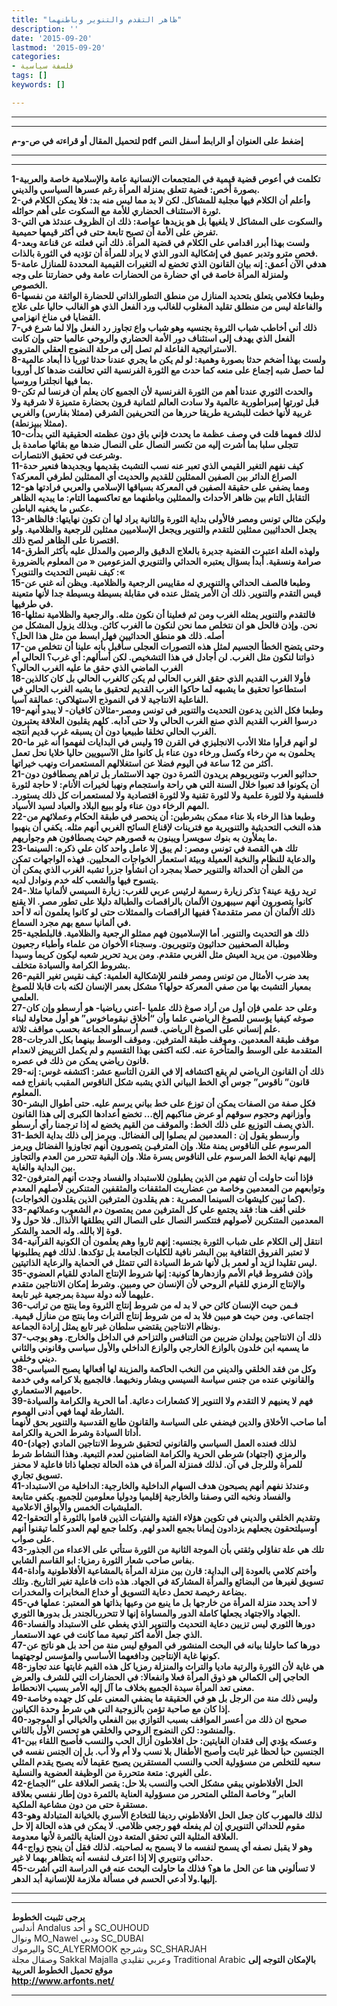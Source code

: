 ```yaml
---
title: "ظاهر التقدم والتنوير وباطنهما"
description: ''
date: '2015-09-20'
lastmod: '2015-09-20'
categories:
- فلسفة سياسية
tags: []
keywords: []

---
```

---

---

**لتحميل المقال أو قراءته في ص-و-م pdf إضغط على العنوان أو الرابط أسفل النص**

---



---

**1-تكلمت في أعوص قضية قيمية في المتجمعات الإنسانية عامة والإسلامية خاصة والعربية بصورة أخص: قضية تتعلق بمنزلة المرأة رغم عسرها السياسي والديني.  
2-وأعلم أن الكلام فيها مجلبة للمشاكل. لكن لا بد مما ليس منه بد: فلا يمكن الكلام في ثورة الاستئناف الحضاري للأمة مع السكوت على أهم حوائله.  
3-والسكوت على المشاكل لا يلغيها بل هو يزيدها عواصة: ذلك ان الظروف عندئذ هي التي تفرض على الأمة أن تصبح تابعة حتى في أكثر قيمها حميمية.  
4-ولست بهذا أبرر اقدامي على الكلام في قضية المرأة. ذلك أني فعلته عن قناعة وبعد فحص مترو وتدبر عميق في إشكالية الدور الذي لا يراد للمرأة أن تؤديه في الثورة بالذات.  
5-هدفي الآن أعمق: إنه بيان القانون الذي تخضع له التغيرات القيمية المحددة للمنازل عامة ولمنزلة المرأة خاصة في اي حضارة من الحضارات عامة وفي حضارتنا على وجه الخصوص.  
6-وطبعا فكلامي يتعلق بتحديد المنازل من منطق التطورالذاتي للحضارة الواثقة من نفسها والفاعلة ليس من منطلق تقليد المغلوب للغالب ورد الفعل الذي هو الغالب حاليا على علاج القضايا في مناخ انهزامي.  
7-ذلك أني أخاطب شباب الثروة بجنسيه وهو شباب واع تجاوز رد الفعل وإلا لما شرع في الفعل الذي يهدف إلى استئناف دور الأمة الحضاري والروحي عالميا حتى وإن كانت الاستراتيجية الفاعلة لم تصل إلى مرحلة النضوج العقلي المتروي.  
8-ولست بهذا أضخم حدثا بصورة وهمية: لو لم يكن ما يجري عندنا حدثا ثوريا ذا أبعاد عالمية لما حصل شبه إجماع على منعه كما حدث مع الثورة الفرنسية التي تحالفت ضدها كل أوروبا بما فيها انجلترا وروسيا.  
9-والحدث الثوري عندنا أهم من الثورة الفرنسية لأن الجميع كان يعلم أن فرنسا لم تكن قبل ثورتها إمبراطورية عالمية ولا سادت العالم لثمانية قرون بحضارة متميزة لا شرقية ولا غربية لأنها خطت للبشرية طريقا حررها من التحريفين الشرقي (ممثلا بفارس) والغربي (ممثلا ببيزنطة).  
10-لذلك فمهما قلت في وصف عظمة ما يحدث فإني باق دون عظمته الحقيقية التي بدأت تتجلى سلبا بما أشرت إليه من تكسر النصال على النصال ضدها مع بقائها صامدة بل وشرعت في تحقيق الانتصارات.  
11-كيف نفهم التغير القيمي الذي تعبر عنه نسب التشبث بقديمها وبجديدها فنعير حدة الصراع الدائر بين الصفين الممثلين للقديم والحديث أي الممثلين لطرفي المعركة؟  
12-ومما يضفي على حقيقة الصفين في المعركة بسياقها الإسلامي والعربي فرادتها هو التقابل التام بين ظاهر الأحداث والممثلين وباطنهما مع تعاكسهما التام: ما يبديه الظاهر عكس ما يخفيه الباطن.  
13-وليكن مثالي تونس ومصر فالأولى بداية الثورة والثانية يراد لها أن تكون نهايتها: فالظاهر يجعل الحداثيين ممثلين للتقدم والتنوير ويجعل الإسلاميين ممثلين للرجعية والظلامية. ولو اقتصرنا على الظاهر لصح ذلك.  
14-ولهذه العلة اعتبرت القضية جديرة بالعلاج الدقيق والرصين والمدلل عليه بأكثر الطرق صرامة ونسقية. أبدأ بسؤال يعتبره الحداثي والتنويري المزعومين « من المعلوم بالضرورة »: كيف نقيس التحديث والتنوير؟  
15-وطبعا فالصف الحداثي والتنويري له مقاييس الرجعية والظلامية. ويظن أنه غني عن قيس التقدم والتنوير. ذلك أن الأمر يتمثل عنده في مقابلة بسيطة وبسيطة جدا لأنها متعينة في طرفيها.  
16-فالتقدم والتنوير يمثله الغرب ومن ثم فعلينا أن نكون مثله. والرجعية والظلامية نمثلها نحن. وإذن فالحل هو ان نتخلص مما نحن لنكون ما الغرب كائن. وبذلك يزول المشكل من أصله. ذلك هو منطق الحداثيين فهل ابسط من مثل هذا الحل؟  
17-وحتى يتضح الخطأ الجسيم لمثل هذه التصورات العجلى سأقبل بأنه علينا أن نتخلص من ذواتنا لنكون مثل الغرب. لن أجادل في هذا التشخيص. لكن أسألهم: أي غرب؟ الحالي أم الغرب الماضي الذي حقق ما عليه الغرب الحالي؟  
18-فأولا الغرب القديم الذي حقق الغرب الحالي لم يكن كالغرب الحالي بل كان كالذين استطاعوا تحقيق ما يشبهه لما حاكوا الغرب القديم لتحقيق ما يشبه الغرب الحالي في الفاعلية الانتاجية لا في النموذج الاستهلاكي: عمالقة آسيا.  
19-وطبعا فكل الذين يدعون التحديث والتنوير في تونس ومصر-مثالان كافيان- لا يبدو أنهم درسوا الغرب القديم الذي صنع الغرب الحالي ولا حتى آدابه. كلهم يقلبون العلاقة يعتبرون الغرب الحالي تخلقا طبيعيا دون أن يسبقه غرب قديم أنتجه.  
20-لو أنهم قرأوا مثلا الأدب الانجليزي في القرن 19 وليس في البدايات لفهموا أنه غير ما يحلمون به من رخاء وكسل ورخاء دون عناء بل كانوا مثل الآسيويين حاليا خلايا نحل تعمل أكثر من 12 ساعة في اليوم فضلا عن استغلالهم المستعمرات ونهب خيراتها.  
21-حداثيو العرب وتنويريوهم يريدون الثمرة دون جهد الاستثمار بل تراهم يصطافون دون أن يكونوا قد تعبوا خلال السنة التي هي راحة واستجمام ونهبا لخيرات الأنام: لا حاجة لثورة فلسفية ولا لثورة علمية ولا لثورة تقنية ولا لثورة اقتصادية ولا لمستعمرات كل ذلك يستورد. المهم الرخاء دون عناء ولو ببيع البلاد والعباد لسيد الأسياد.  
22-وطبعا هذا الرخاء بلا عناء ممكن بشرطين: أن ينحصر في طبقة الحكام وعملائهم من هذه النخب التحديثية والتنويرية مع فترينات لإقناع السائح الغربي أنهم مثله. يكفي أن ينهبوا ما يملأون به بنوك سويسرا ويبنون به قصورهم حيث يصطافون هم وجواريهم.  
23-تلك هي القصة في تونس ومصر: لم يبق إلا عامل واحد كان علي ذكره: السينما والدعاية للنظام والنخبة العميلة وبيئة استعمار الخواجات المحليين. فهذه الواجهات تمكن من الظن أن الحداثة والتنوير حصلا بمجرد أن انشأوا جزرا تشبه الغرب الذي يمكن أن يتسوح فيها والشعب كله خدم ونوادل لديه.  
24-تريد رؤية عينة؟ تذكر زيارة رسمية لرئيس عربي للغرب: زيارة السيسي لألمانيا مثلا. كانوا يتصورون أنهم سيبهرون الألمان بالراقصات والطبالة دليلا على تطور مصر. الا يقنع ذلك الألمان أن مصر متقدمة؟ ففيها الراقصات والممثلات حتى لو كانوا يعلمون أنه لا أحد في ألمانيا سمع بهم مجرد السماع.  
25-ذلك هو التحديث والتنوير. أما الإسلاميون فهم ممثلو الرجعية والظلامية. فالبلطجية وطبالة الصحفيين حداثيون وتنويريون. وسجناء الأخوان من علماء وأطباء رجعيون وظلاميون. من يريد العيش مثل الغربي متقدم. ومن يريد تحرير شعبه ليكون كريما وسيدا بشروط الكرامة والسيادة متخلف.  
26-بعد ضرب الأمثال من تونس ومصر فلنمر للإشكالية العلمية: كيف نقيس تغير القيم بمعيار التشبث بها من صفي المعركة حولها؟ مشكل بعمر الإنسان لكنه بات قابلا للصوغ العلمي.  
27-وعلى حد علمي فإن أول من أراد صوغ ذلك علميا -أعني رياضيا- هو أرسطو وإن كان صوغه كيفيا يؤسس للصوغ الرياضي علما وأن “أخلاق نيقوماخوس” هو أول محاولة لبناء علم إنساني على الصوغ الرياضي. قسم أرسطو الجماعة بحسب مواقف ثلاثة.  
28-موقف طبقة المعدمين. وموقف طبقة المترفين. وموقف الوسط بينهما بكل الدرجات المتقدمة على الوسط والمتأخرة عنه. لكنه اكتفى بهذا التقسيم و لم يكمل الترييض لانعدام قانون رياضي يمكن من ذلك في عصره.  
29-ذلك أن القانون الرياضي لم يقع اكتشافه إلا في القرن التاسع عشر: اكتشفه غوس: إنه قانون” ناقوس” جوس أي الخط البياني الذي يشبه شكل الناقوس المقبب بانفراج فمه المعلوم.  
30-فكل صفة من الصفات يمكن أن توزع على خط بياني يرسم عليه. حتى أطوال البشر وأوزانهم وحجوم سوقهم أو عرض مناكبهم إلخ… تخضع أعدادها الكبرى إلى هذا القانون الذي يصف التوزيع على ذلك الخط: والموقف من القيم يخضع له إذا ترجمنا رأي أرسطو.  
31-وأرسطو يقول إن : المعدمين لم يصلوا إلى الفضائل. ويرمز إلى ذلك بداية الخط المرسوم على الناقوس يمنة مثلا. وإن المترفيـن يتصورون أنهم تجاوزوا الفضائل ويرمز إليهم نهاية الخط المرسوم على الناقوس يسرة مثلا. وإن البقية تتحرر من العدم والتجاوز بين البداية والغاية.  
32-فإذا أنت حاولت أن تفهم من الذين يطبلون للاستبداد والفساد وجدت أنهم المترفون وتوابعهم من المعدمين وخاصة من عضاريت المثقفات والمثقفين المتنكرين لأصلهم المعدم (كما تبين كليشهات السينما المصرية : هم يقلدون المترفين الذين يقلدون الخواجات).  
33-خلني أقف هنا: فقد يجتمع علي كل المترفين ممن يمتصون دم الشعوب وعملائهم المعدمين المتنكرين لأصولهم فتتكسر النصال على النصال التي يطلقها الأنذال. فلا حول ولا قوة إلا بالله. وله الحمد والشكر.  
34-انتقل إلى الكلام على شباب الثورة بجنسيه: إنهم ثاروا وهم يعلمون أن الكونية القرآنية لا تعتبر الفروق الثقافية بين البشر نافية للكليات الجامعة بل تؤكدها. لذلك فهم يطلبونها ليس تقليدا لزيد أو لعمر بل لأنها شرط السيادة التي تتمثل في الحماية والرعاية الذاتيتين.  
35-وإذن فشروط قيام الأمم وازدهارها كونية: إنها شروط الإنتاج المادي للقيام العضوي والإنتاج الرمزي للقيام الروحي لأن الإنسان حي ومبين. وشرط إمكان الانتاجين متقدم عليهما لأنه دولة سيدة بمرجعية غير تابعة.  
36-فـمن حيث الإنسان كائن حي لا بد له من شروط إنتاج الثروة وما ينتج من تراتب اجتماعي. ومن حيث هو مبين فلا بد له من شروط إنتاج التراث وما ينتج من منازل قيمية. ونظام الانتاجين يقتضي سلطان غير تابع يمثل إرادة الجماعة.  
37-ذلك أن الانتاجين يولدان ضربين من التنافس والتزاحم في الداخل والخارج. وهو يوجب ما يسميه ابن خلدون بالوازع الخارجي والوازع الداخلي والأول سياسي وقانوني والثاني ديني وخلقي.  
38-وكل من فقد الخلقي والديني من النخب الحاكمة والمزينة لها أفعالها يصبح السياسي والقانوني عنده من جنس سياسة السيسي وبشار ونخبهما. فالجميع بلا كرامه وفي خدمة حاميهم الاستعماري.  
39-فهم لا يعنيهم لا التقدم ولا التنوير إلا كشعارات دعائية. أما الحرية والكرامة والسيادة الشارطة لهما فهي أدنى الهموم.  
أما صاحب الأخلاق والدين فيضفي على السياسة والقانون طابع القدسية والتنوير بحق لأنهما أداتا السيادة وشرط الحرية والكرامة.  
40-لذلك فعنده العمل السياسي والقانوني لتحقيق شروط الانتاجين المادي (جهاد) والرمزي (اجتهاد) شرطي الحرية والكرامة الضامنين لعدم التبعية. وهذا النشاط شرط للمرأة وللرجل في آن. لذلك فمنزلة المرأة في هذه الحالة تجعلها ذاتا فاعلية لا محفز تسويق تجاري.  
41-وعندئذ نفهم أنهم يصبحون هدف السهام الداخلية والخارجية: الداخلية من الاستبداد والفساد ونخبه التي وصفنا والخارجية إقليميا ودوليا معلومين للجميع. يكفي متابعة المليشيات الخمس والأبواق الاعلامية.  
42-وتقديم الخلقي والديني في تكوين هؤلاء الفتية والفتيات الذين قاموا بالثورة أو التحقوا أوسيلتحقون يجعلهم يزدادون إيمانا بجمع العدو لهم. وكلما جمع لهم العدو كلما تيقنوا أنهم على صواب.  
43-تلك هي علة تفاؤلي وثقتي بأن الموجة الثانية من الثورة ستأتي على الاعداء من الجذور بفاس صاحب شعار الثورة رمزيا: ابو القاسم الشابي.  
44-وأختم كلامي بالعودة إلى البداية: قارن بين منزلة المرأة بالمشاعية الأفلاطونية وأداة تسويق لغيرها من البضائع والمرأة المشاركة في الجهاد. هذه ذات فاعلية تغير التاريخ. وتلك بضاعة رخيصة تحمل دعاية التسويق أو خداع المخابرات والمخدرات.  
45-لا أحد يحدد منزلة المرأة من خارجها بل ما ينبع من وعيها بذاتها هو المعتبر: عملها في الجهاد والاجتهاد يجعلها كاملة الدور والمساواة إنها لا تتحرربالجندر بل بدورها الثوري.  
46-دورها الثوري ليس تزيين دعاية التحديث والتنوير الذي يغطي على الاستبداد والفساد الذي جعل الأمة أكثر تبعية مما كانت في عهد الاستعمار.  
47-دورها كما حاولنا بيانه في البحث المنشور في الموقع ليس منة من أحد بل هو ناتج عن كونها غاية الإنتاجين ودافعهما الأساسي والمؤسس لوجهتهما.  
48-هي غاية لأن الثورة والرتبة ماديا والتراث والمنزلة رمزيا كل هذه القيم غايتها عند تجاوز الحاجي إلى الكمالي هو ذوق المرأة فعلا وانفعالا: في الحضارات التي للشرف والعرض معنى تعد المرأة سيدة الجميع بخلاف ما آل إليه الأمر بسبب الانحطاط.  
49-وليس ذلك منة من الرجل بل هو في الحقيقة ما يضفي المعنى على كل جهده وخاصة إذا كان مع صاحبة تؤمن بالزوجية التي هي شرط وحدة الكيانين.  
40-صحيح ان ذلك من أعسر المواقف بسبب التوازي بين الفعلي والخيالي أو الموجود والمنشود: لكن النضوج الروحي والخلقي هو تحسن الأول بالثاني.  
41-وعسكه يؤدي إلى فقدان الغايتين: حل افلاطون أزال الحب والنسب فأصبح اللقاء بين الجنسين حبا لحظا غير ثابت وأصبح الأطفال بلا نسب ولا أم ولا أب. بل إن الجنس نفسه في سعيه للتخلص من مسؤولية الحب والنسب المستقرين يصبح عقيما لأنه يصبح يقدم المثلي على الغيري: متعة متحررة من الوظيفة العضوية والنسلية.  
42-الحل الأفلاطوني يبقي مشكل الحب والنسب بلا حل: يقصر العلاقة على “الجماع العابر” وخاصة المثلي المتحرر من مسؤولية العناية بالثمرة دون إطار نفسي بعلاقة مستقرة حتى من دون مشاعية الملكية.  
43-لذلك فالمهرب كان جعل الحل الأفلاطوني رديفا للتخادع الأسري بالخيانة المتبادلة وهو مقوم للحداثي التنويري إن لم يفعله فهو رجعي ظلامي. لا يمكن في هذه الحالة إلا حل العلاقة المثلية التي تحقق المتعة دون العناية بالثمرة لأنها معدومة.  
44-وهو لا يقبل نصفه أي يسمح لنفسه ما لا يسمح به لصاحبته. لذلك فقل أن ينجح زواج حداثي وتنويري إلا إذا اعترف لنفسه أنه يتظاهر بهما لا غير.  
45-لا تسألوني هنا عن الحل ما هو؟ فذلك ما حاولت البحث عنه في الدراسة التي أشرت إليها.ولا أدعي الحسم في مسألة ملازمة للإنسانية أبد الدهر.**

---

---

**يرجى تثبيت الخطوط**   
 أندلس Andalus  و أحد SC\_OUHOUD  
 ونوال MO\_Nawel  ودبي SC\_DUBAI   
 واليرموك SC\_ALYERMOOK  وشرجح SC\_SHARJAH   
 وصقال مجلة Sakkal Majalla وعربي تقليدي Traditional Arabic  **بالإمكان التوجه إلى موقع تحميل الخطوط العربية  
 http://www.arfonts.net/**

---

###